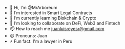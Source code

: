 - 👋 Hi, I’m @MrArboreum
- 👀 I’m interested in Smart Legal Contracts
- 🌱 I’m currently learning Blokchain & Crypto
- 💞️ I’m looking to collaborate on DeFi, Web3 and Fintech
- 📫 How to reach me juanluisreyesr@gmail.com
- 😄 Pronouns: Juan
- ⚡ Fun fact: I'm a lawyer in Peru

<!---
MrArboreum/MrArboreum is a ✨ special ✨ repository because its `README.md` (this file) appears on your GitHub profile.
You can click the Preview link to take a look at your changes.
--->
